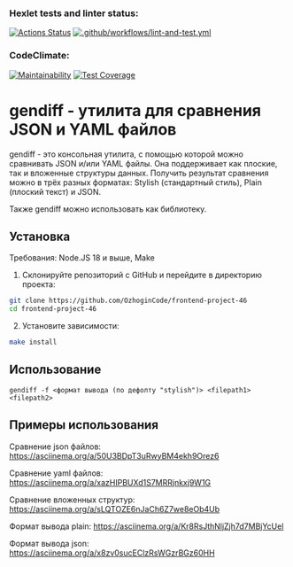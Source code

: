 ### Hexlet tests and linter status:
[![Actions Status](https://github.com/OzhoginCode/frontend-project-46/workflows/hexlet-check/badge.svg)](https://github.com/OzhoginCode/frontend-project-46/actions)
[![.github/workflows/lint-and-test.yml](https://github.com/OzhoginCode/frontend-project-46/actions/workflows/lint-and-test.yml/badge.svg)](https://github.com/OzhoginCode/frontend-project-46/actions/workflows/lint-and-test.yml)
### CodeClimate:
[![Maintainability](https://api.codeclimate.com/v1/badges/7ffb352f86caf81d4290/maintainability)](https://codeclimate.com/github/OzhoginCode/frontend-project-46/maintainability)
[![Test Coverage](https://api.codeclimate.com/v1/badges/7ffb352f86caf81d4290/test_coverage)](https://codeclimate.com/github/OzhoginCode/frontend-project-46/test_coverage)


# gendiff - утилита для сравнения JSON и YAML файлов
gendiff - это консольная утилита, с помощью которой можно сравнивать JSON и/или YAML файлы. Она поддерживает как плоские, так и вложенные структуры данных. Получить результат сравнения можно в трёх разных форматах: Stylish (стандартный стиль), Plain (плоский текст) и JSON.

Также gendiff можно использовать как библиотеку.

## Установка

Требования: Node.JS 18 и выше, Make

1. Склонируйте репозиторий с GitHub и перейдите в директорию проекта:
```bash
git clone https://github.com/OzhoginCode/frontend-project-46
cd frontend-project-46
```
2. Установите зависимости: 

```bash
make install
```

## Использование
`gendiff -f <формат вывода (по дефолту "stylish")> <filepath1> <filepath2>`

## Примеры использования

Сравнение json файлов:
https://asciinema.org/a/50U3BDpT3uRwyBM4ekh9Orez6

Сравнение yaml файлов:
https://asciinema.org/a/xazHIPBUXd1S7MRRjnkxj9W1G

Сравнение вложенных структур:
https://asciinema.org/a/sLQTOZE6nJaCh6Z7we8eOb4Ub

Формат вывода plain:
https://asciinema.org/a/Kr8RsJthNljZjh7d7MBjYcUel

Формат вывода json:
https://asciinema.org/a/x8zv0sucEClzRsWGzrBGz60HH
